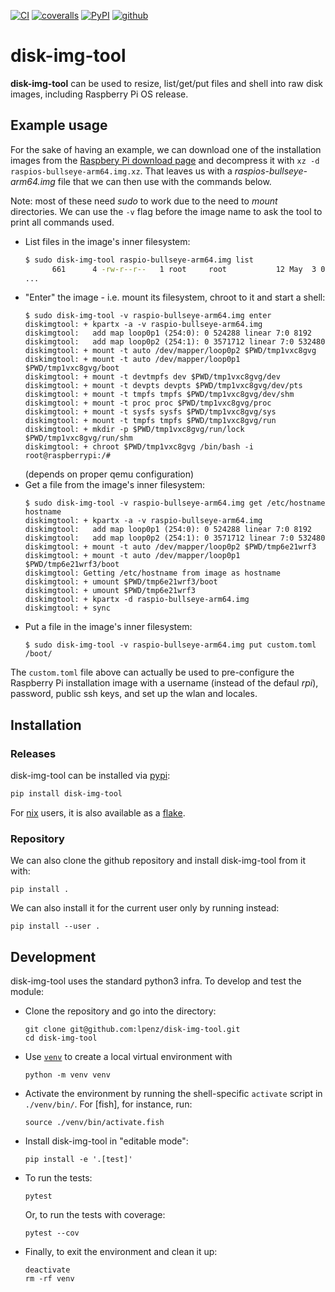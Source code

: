 [![CI](https://github.com/lpenz/disk-img-tool/actions/workflows/ci.yml/badge.svg)](https://github.com/lpenz/disk-img-tool/actions/workflows/ci.yml)
[![coveralls](https://coveralls.io/repos/github/lpenz/disk-img-tool/badge.svg?branch=main)](https://coveralls.io/github/lpenz/disk-img-tool?branch=main)
[![PyPI](https://img.shields.io/pypi/v/disk-img-tool)](https://pypi.org/project/disk-img-tool/)
[![github](https://img.shields.io/github/v/release/lpenz/disk-img-tool?logo=github)](https://github.com/lpenz/disk-img-tool/releases)


# disk-img-tool

**disk-img-tool** can be used to resize, list/get/put files and shell
into raw disk images, including Raspberry Pi OS release.


## Example usage

For the sake of having an example, we can download one of the
installation images from the
[Raspbery Pi download page](https://www.raspberrypi.com/software/operating-systems)
and decompress it with `xz -d raspios-bullseye-arm64.img.xz`. That
leaves us with a *raspios-bullseye-arm64.img* file that we can then
use with the commands below.

Note: most of these need *sudo* to work due to the need to *mount*
directories. We can use the `-v` flag before the image name to ask the
tool to print all commands used.

- List files in the image's inner filesystem:
  ```sh
  $ sudo disk-img-tool raspio-bullseye-arm64.img list
        661      4 -rw-r--r--   1 root     root           12 May  3 03:53 ./etc/hostname
  ...
  ```
- "Enter" the image - i.e. mount its filesystem, chroot to it and start a shell:
  ```
  $ sudo disk-img-tool -v raspio-bullseye-arm64.img enter
  diskimgtool: + kpartx -a -v raspio-bullseye-arm64.img
  diskimgtool:   add map loop0p1 (254:0): 0 524288 linear 7:0 8192
  diskimgtool:   add map loop0p2 (254:1): 0 3571712 linear 7:0 532480
  diskimgtool: + mount -t auto /dev/mapper/loop0p2 $PWD/tmp1vxc8gvg
  diskimgtool: + mount -t auto /dev/mapper/loop0p1 $PWD/tmp1vxc8gvg/boot
  diskimgtool: + mount -t devtmpfs dev $PWD/tmp1vxc8gvg/dev
  diskimgtool: + mount -t devpts devpts $PWD/tmp1vxc8gvg/dev/pts
  diskimgtool: + mount -t tmpfs tmpfs $PWD/tmp1vxc8gvg/dev/shm
  diskimgtool: + mount -t proc proc $PWD/tmp1vxc8gvg/proc
  diskimgtool: + mount -t sysfs sysfs $PWD/tmp1vxc8gvg/sys
  diskimgtool: + mount -t tmpfs tmpfs $PWD/tmp1vxc8gvg/run
  diskimgtool: + mkdir -p $PWD/tmp1vxc8gvg/run/lock $PWD/tmp1vxc8gvg/run/shm
  diskimgtool: + chroot $PWD/tmp1vxc8gvg /bin/bash -i
  root@raspberrypi:/#
  ```
  (depends on proper qemu configuration)
- Get a file from the image's inner filesystem:
  ```
  $ sudo disk-img-tool -v raspio-bullseye-arm64.img get /etc/hostname hostname
  diskimgtool: + kpartx -a -v raspio-bullseye-arm64.img
  diskimgtool:   add map loop0p1 (254:0): 0 524288 linear 7:0 8192
  diskimgtool:   add map loop0p2 (254:1): 0 3571712 linear 7:0 532480
  diskimgtool: + mount -t auto /dev/mapper/loop0p2 $PWD/tmp6e21wrf3
  diskimgtool: + mount -t auto /dev/mapper/loop0p1 $PWD/tmp6e21wrf3/boot
  diskimgtool: Getting /etc/hostname from image as hostname
  diskimgtool: + umount $PWD/tmp6e21wrf3/boot
  diskimgtool: + umount $PWD/tmp6e21wrf3
  diskimgtool: + kpartx -d raspio-bullseye-arm64.img
  diskimgtool: + sync
  ```
- Put a file in the image's inner filesystem:
  ```
  $ sudo disk-img-tool -v raspio-bullseye-arm64.img put custom.toml /boot/
  ```

The `custom.toml` file above can actually be used to pre-configure the
Raspberry Pi installation image with a username (instead of the defaul
*rpi*), password, public ssh keys, and set up the wlan and locales.


## Installation


### Releases

disk-img-tool can be installed via [pypi]:

```.sh
pip install disk-img-tool
```

For [nix] users, it is also available as a [flake].


### Repository

We can also clone the github repository and install disk-img-tool from it with:

```
pip install .
```

We can also install it for the current user only by running instead:

```
pip install --user .
```


## Development

disk-img-tool uses the standard python3 infra. To develop and test the module:
- Clone the repository and go into the directory:
  ```
  git clone git@github.com:lpenz/disk-img-tool.git
  cd disk-img-tool
  ```
- Use [`venv`] to create a local virtual environment with
  ```
  python -m venv venv
  ```
- Activate the environment by running the shell-specific `activate`
  script in `./venv/bin/`. For [fish], for instance, run:
  ```
  source ./venv/bin/activate.fish
  ```
- Install disk-img-tool in "editable mode":
  ```
  pip install -e '.[test]'
  ```
- To run the tests:
  ```
  pytest
  ```
  Or, to run the tests with coverage:
  ```
  pytest --cov
  ```
- Finally, to exit the environment and clean it up:
  ```
  deactivate
  rm -rf venv
  ```


[pypi]: https://pypi.org/project/disk-img-tool/
[nix]: https://nixos.org/
[flake]: https://nixos.wiki/wiki/Flakes
[`venv`]: https://docs.python.org/3/library/venv.html
